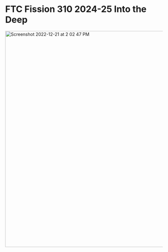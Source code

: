 # FTC Fission 310 2024-25 Into the Deep
<img width="693" alt="Screenshot 2022-12-21 at 2 02 47 PM" src="https://user-images.githubusercontent.com/61565464/208983330-37d71c74-cc69-4351-99b8-ae001393154c.png">
